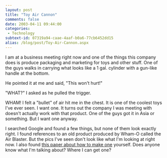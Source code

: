 ```yaml
---
layout: post
title: "Toy Air Cannon"
comments: false
date: 2003-04-11 09:44:00
categories:
 - Technology
subtext-id: 07319a94-caae-4aaf-b0a6-77cb6452dd15
alias: /blog/post/Toy-Air-Cannon.aspx
---
```



I am at a business meeting right now and one of the things this company does is produce packaging and marketing for toys and other stuff. One of the guys walks in carrying what looks like a 1 gal. cylinder with a gun-like handle at the bottom.

He pointed it at me and said, "This won't hurt!"

"WHAT?" I asked as he pulled the trigger.

WHAM! I felt a "bullet" of air hit me in the chest. It is one of the coolest toys I've ever seen. I want one. It turns out the company I was meeting with doesn't actually work with that product. One of the guys got it in Asia or something. But I want one anyway.

I searched Google and found a few things, but none of them look exactly right. I found references to an old product produced by Wham-O called the Air Blaster. But the pics I've seen don't look like what I'm looking at right now. I also found [this paper about how to make one](http://members.aol.com/nickd10207/cannon.html) yourself. Does anyone know what I'm talking about? Where I can get one?
